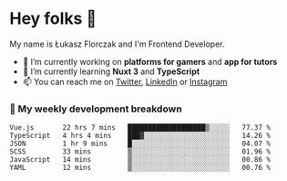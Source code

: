 # Hey folks 👋

My name is Łukasz Florczak and I'm Frontend Developer. 

- 🔭 I’m currently working on **platforms for gamers** and **app for tutors**
- 🌱 I’m currently learning **Nuxt 3** and **TypeScript**
- 📫 You can reach me on [Twitter](https://twitter.com/lukaszflorczak), [LinkedIn](https://pl.linkedin.com/in/lukasz-florczak) or [Instagram](https://instagram.com/lukaszflorczak)


### 🧮 My weekly development breakdown

<!--START_SECTION:waka-->

```text
Vue.js       22 hrs 7 mins   ███████████████████▒░░░░░   77.37 %
TypeScript   4 hrs 4 mins    ███▓░░░░░░░░░░░░░░░░░░░░░   14.26 %
JSON         1 hr 9 mins     █░░░░░░░░░░░░░░░░░░░░░░░░   04.07 %
SCSS         33 mins         ▒░░░░░░░░░░░░░░░░░░░░░░░░   01.96 %
JavaScript   14 mins         ▒░░░░░░░░░░░░░░░░░░░░░░░░   00.86 %
YAML         12 mins         ▒░░░░░░░░░░░░░░░░░░░░░░░░   00.76 %
```

<!--END_SECTION:waka-->

<!--
**lukaszflorczak/lukaszflorczak** is a ✨ _special_ ✨ repository because its `README.md` (this file) appears on your GitHub profile.

Here are some ideas to get you started:

- 🔭 I’m currently working on ...
- 🌱 I’m currently learning ...
- 👯 I’m looking to collaborate on ...
- 🤔 I’m looking for help with ...
- 💬 Ask me about ...
- 📫 How to reach me: ...
- 😄 Pronouns: ...
- ⚡ Fun fact: ...
-->
